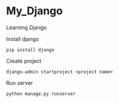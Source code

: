 # My_Django

Learning Django

Install django
```
pip install django
```

Create project
```
django-admin startproject <project name>
```

Run server
```
python manage.py runserver
```
